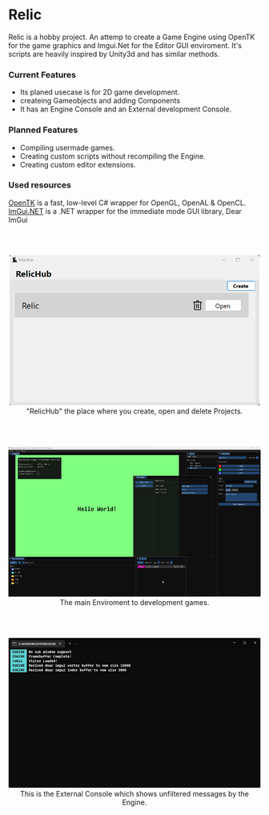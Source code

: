 # Relic
Relic is a hobby project. An attemp to create a Game Engine using OpenTK for the game graphics and Imgui.Net for the Editor GUI enviroment.
It's scripts are heavily inspired by Unity3d and has similar methods.

### Current Features
* Its planed usecase is for 2D game development.
* createing Gameobjects and adding Components
* It has an Engine Console and an External development Console.

### Planned Features
* Compiling usermade games.
* Creating custom scripts without recompiling the Engine.
* Creating custom editor extensions.

### Used resources
[OpenTK](https://github.com/opentk/opentk) is a fast, low-level C# wrapper for OpenGL, OpenAL & OpenCL.</br>
[ImGui.NET](https://github.com/mellinoe/ImGui.NET) is a .NET wrapper for the immediate mode GUI library, Dear ImGui

</br></br>

<p align="center">
  <img src="images/RelicHub.png" width="500" height="300"></img></br>
  "RelicHub" the place where you create, open and delete Projects.
</p>

</br></br>

<p align="center">
  <img src="images/RelicEngine.png" width="550" height="300"></img></br>
  The main Enviroment to development games.
</p>

</br></br>

<p align="center">
  <img src="images/Console.png" width="550" height="300"></img></br>
  This is the External Console which shows unfiltered messages by the Engine.
</p>
